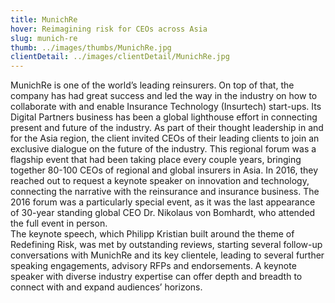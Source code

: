 ```yaml
---
title: MunichRe
hover: Reimagining risk for CEOs across Asia
slug: munich-re
thumb: ../images/thumbs/MunichRe.jpg
clientDetail: ../images/clientDetail/MunichRe.jpg
---
```


MunichRe is one of the world’s leading reinsurers. On top of that, the company has had great success and led the way in the industry on how to collaborate with and enable Insurance Technology (Insurtech) start-ups. Its Digital Partners business has been a global lighthouse effort in connecting present and future of the industry.
As part of their thought leadership in and for the Asia region, the client invited CEOs of their leading clients to join an exclusive dialogue on the future of the industry. This regional forum was a flagship event that had been taking place every couple years, bringing together 80-100 CEOs of regional and global insurers in Asia.
In 2016, they reached out to request a keynote speaker on innovation and technology, connecting the narrative with the reinsurance and insurance business. The 2016 forum was a particularly special event, as it was the last appearance of 30-year standing global CEO Dr. Nikolaus von Bomhardt, who attended the full event in person.  
The keynote speech, which Philipp Kristian built around the theme of Redefining Risk, was met by outstanding reviews, starting several follow-up conversations with MunichRe and its key clientele, leading to several further speaking engagements, advisory RFPs and endorsements. A keynote speaker with diverse industry expertise can offer depth and breadth to connect with and expand audiences’ horizons.
